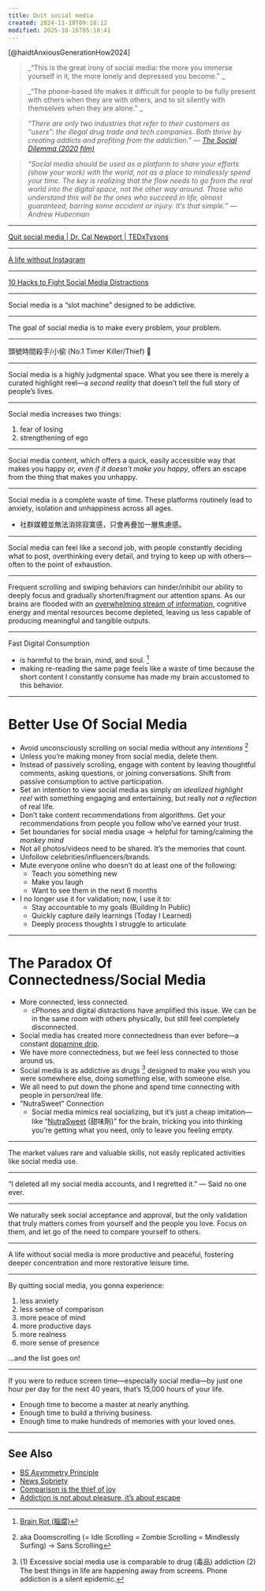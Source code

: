 ```yaml
---
title: Quit social media
created: 2024-11-18T09:18:12
modified: 2025-10-16T05:18:41
---
```


[@haidtAnxiousGenerationHow2024]

> _“This is the great irony of social media: the more you immerse yourself in it, the more lonely and depressed you become.” _

> _“The phone-based life makes it difficult for people to be fully present with others when they are with others, and to sit silently with themselves when they are alone.” _

> _“There are only two industries that refer to their customers as “users”: the illegal drug trade and tech companies. Both thrive by creating addicts and profiting from the addiction.” — [The Social Dilemma (2020 film)](https://www.imdb.com/title/tt11464826/)_

> _“Social media should be used as a platform to share your efforts (show your work) with the world, not as a place to mindlessly spend your time. The key is realizing that the flow needs to go from the real world into the digital space, not the other way around. Those who understand this will be the ones who succeed in life, almost guaranteed, barring some accident or injury. It’s that simple.” — Andrew Huberman_

---

[Quit social media | Dr. Cal Newport | TEDxTysons](https://youtu.be/3E7hkPZ-HTk)

---

[A life without Instagram](https://mariandrew.substack.com/p/a-life-without-instagram)

---

[10 Hacks to Fight Social Media Distractions](https://one-sec.app/blog/10-hacks-to-reduce-social-media-usage/)

---

Social media is a “slot machine” designed to be addictive.

---

The goal of social media is to make every problem, your problem.

---

頭號時間殺手/小偷 (No.1 Timer Killer/Thief) 🪬

---

Social media is a highly judgmental space. What you see there is merely a curated highlight reel—a _second reality_ that doesn’t tell the full story of people’s lives.

---

Social media increases two things:

1. fear of losing
2. strengthening of ego

---

Social media content, which offers a quick, easily accessible way that makes you happy _or, even if it doesn’t make you happy_, offers an escape from the thing that makes you unhappy.

---

Social media is a complete waste of time. These platforms routinely lead to anxiety, isolation and unhappiness across all ages.

* 社群媒體並無法消除寂寞感，只會再疊加一層焦慮感。

---

Social media can feel like a second job, with people constantly deciding what to post, overthinking every detail, and trying to keep up with others—often to the point of exhaustion.

---

Frequent scrolling and swiping behaviors can hinder/inhibit our ability to deeply focus and gradually shorten/fragment our attention spans. As our brains are flooded with an [overwhelming stream of information](Information%20Overwhelm.md), cognitive energy and mental resources become depleted, leaving us less capable of producing meaningful and tangible outputs.

---

Fast Digital Consumption

* is harmful to the brain, mind, and soul. [^1]
* making re-reading the same page feels like a waste of time because the short content I constantly consume has made my brain accustomed to this behavior.

---

# Better Use Of Social Media

* Avoid unconsciously scrolling on social media without any _intentions_ [^2]
* Unless you’re making money from social media, delete them.
* Instead of passively scrolling, engage with content by leaving thoughtful comments, asking questions, or joining conversations. Shift from passive consumption to active participation.
* Set an intention to view social media as simply _an idealized highlight reel_ with something engaging and entertaining, but really _not a reflection_ of real life.
* Don’t take content recommendations from algorithms. Get your recommendations from people you follow who’ve earned your trust.
* Set boundaries for social media usage → helpful for taming/calming the _monkey mind_
* Not all photos/videos need to be shared. It’s the memories that count.
* Unfollow celebrities/influencers/brands.
* Mute everyone online who doesn’t do at least one of the following:
	* Teach you something new
	* Make you laugh
	* Want to see them in the next 6 months
* I no longer use it for validation; now, I use it to:
	* Stay accountable to my goals (Building In Public)
	* Quickly capture daily learnings (Today I Learned)
	* Deeply process thoughts I struggle to articulate

---

# The Paradox Of Connectedness/Social Media

* More connected, less connected.
	* cPhones and digital distractions have amplified this issue. We can be in the same room with others physically, but still feel completely disconnected.
* Social media has created more connectedness than ever before—a constant [dopamine drip](dopamine.md).
* We have more connectedness, but we feel less connected to those around us.
* Social media is as addictive as drugs [^3] designed to make you wish you were somewhere else, doing something else, with someone else.
* We all need to put down the phone and spend time connecting with people in person/real life.
* “NutraSweet” Connection
	* Social media mimics real socializing, but it’s just a cheap imitation—like “[NutraSweet](https://www.google.com/search?q=NutraSweet) (甜味劑)” for the brain, tricking you into thinking you’re getting what you need, only to leave you feeling empty.

---

The market values rare and valuable skills, not easily replicated activities like social media use.

---

“I deleted all my social media accounts, and I regretted it.” — Said no one ever.

---

We naturally seek social acceptance and approval, but the only validation that truly matters comes from yourself and the people you love. Focus on them, and let go of the need to compare yourself to others.

---

A life without social media is more productive and peaceful, fostering deeper concentration and more restorative leisure time.

---

By quitting social media, you gonna experience:

1. less anxiety
2. less sense of comparison
3. more peace of mind
4. more productive days
5. more realness
6. more sense of presence

…and the list goes on!

---

If you were to reduce screen time—especially social media—by just one hour per day for the next 40 years, that’s 15,000 hours of your life.

* Enough time to become a master at nearly anything.
* Enough time to build a thriving business.
* Enough time to make hundreds of memories with your loved ones.

---

## See Also

* [BS Asymmetry Principle](BS%20Asymmetry%20Principle.md)
* [News Sobriety](News%20Sobriety.md)
* [Comparison is the thief of joy](comparison-is-the-thief-of-joy.md)
* [Addiction is not about pleasure, it’s about escape](addiction-is-not-about-pleasure-its-about-escape.md)

[^1]: [Brain Rot (腦腐)](https://www.google.com/search?q=Brain+Rot)
[^2]: aka Doomscrolling (= Idle Scrolling = Zombie Scrolling = Mindlessly Surfing) → Sans Scrolling
[^3]: (1) Excessive social media use is comparable to drug (毒品) addiction (2) The best things in life are happening away from screens. Phone addiction is a silent epidemic.
